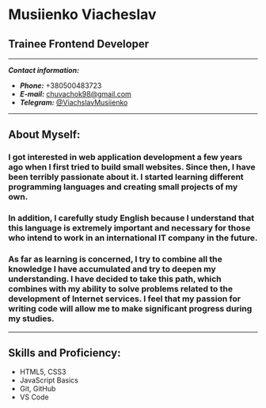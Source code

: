 # Musiienko Viacheslav
## Trainee  Frontend Developer
---
***Contact information:***
+ ***Phone:*** +380500483723
+ ***E-mail:*** chuvachok98@gmail.com
+ ***Telegram:*** [@ViachslavMusiienko](https://t.me/ViachslavMusiienko)
---
## About Myself:
### I got interested in web application development a few years ago when I first tried to build small websites. Since then, I have been terribly passionate about it. I started learning different programming languages and creating small projects of my own. ###
### In addition, I carefully study English because I understand that this language is extremely important and necessary for those who intend to work in an international IT company in the future. ###
### As far as learning is concerned, I try to combine all the knowledge I have accumulated and try to deepen my understanding. I have decided to take this path, which combines with my ability to solve problems related to the development of Internet services. I feel that my passion for writing code will allow me to make significant progress during my studies. ###
---
## Skills and Proficiency:
+ HTML5, CSS3
+ JavaScript Basics
+ Git, GitHub
+ VS Code
